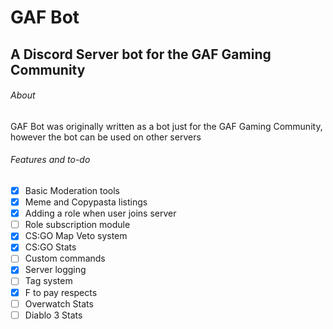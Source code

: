 # GAF Bot
## A Discord Server bot for the GAF Gaming Community

###### About
GAF Bot was originally written as a bot just for the GAF Gaming Community, however the bot can be used on other servers

###### Features and to-do
- [x] Basic Moderation tools
- [x] Meme and Copypasta listings
- [x] Adding a role when user joins server
- [ ] Role subscription module
- [x] CS:GO Map Veto system
- [x] CS:GO Stats
- [ ] Custom commands
- [x] Server logging
- [ ] Tag system
- [x] F to pay respects
- [ ] Overwatch Stats
- [ ] Diablo 3 Stats
